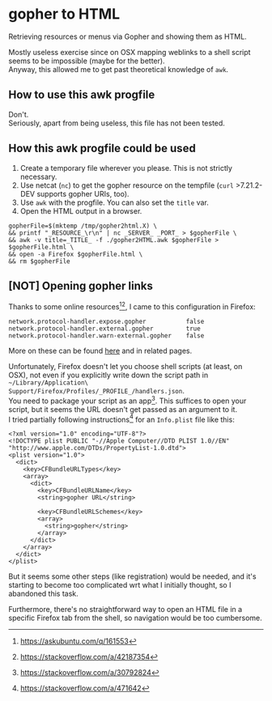 # gopher to HTML

Retrieving resources or menus via Gopher and showing them as HTML.

Mostly useless exercise since on OSX mapping weblinks to a shell script seems to be impossible (maybe for the better).  
Anyway, this allowed me to get past theoretical knowledge of `awk`.


## How to use this awk progfile

Don't.  
Seriously, apart from being useless, this file has not been tested.


## How this awk progfile could be used

1. Create a temporary file wherever you please. This is not strictly necessary.  
2. Use netcat (`nc`) to get the gopher resource on the tempfile (`curl` >7.21.2-DEV supports gopher URIs, too).
3. Use `awk` with the progfile. You can also set the `title` var.
4. Open the HTML output in a browser.

```
gopherFile=$(mktemp /tmp/gopher2html.X) \
&& printf "_RESOURCE_\r\n" | nc _SERVER_ _PORT_ > $gopherFile \
&& awk -v title=_TITLE_ -f ./gopher2HTML.awk $gopherFile > $gopherFile.html \
&& open -a Firefox $gopherFile.html \
&& rm $gopherFile
```


## [NOT] Opening gopher links

Thanks to some online resources[^1][^2], I came to this configuration in Firefox:
```
network.protocol-handler.expose.gopher           false
network.protocol-handler.external.gopher         true
network.protocol-handler.warn-external.gopher    false
```
More on these can be found [here](http://kb.mozillazine.org/Network.protocol-handler.expose.%28protocol%29) and in related pages.

Unfortunately, Firefox doesn't let you choose shell scripts (at least, on OSX), not even if you explicitly write down the script path in `~/Library/Application\ Support/Firefox/Profiles/_PROFILE_/handlers.json`.  
You need to package your script as an app[^3]. This suffices to open your script, but it seems the URL doesn't get passed as an argument to it.  
I tried partially following instructions[^4] for an `Info.plist` file like this:
```
<?xml version="1.0" encoding="UTF-8"?>
<!DOCTYPE plist PUBLIC "-//Apple Computer//DTD PLIST 1.0//EN" "http://www.apple.com/DTDs/PropertyList-1.0.dtd">
<plist version="1.0">
  <dict>
    <key>CFBundleURLTypes</key>
    <array>
      <dict>
        <key>CFBundleURLName</key>
        <string>gopher URL</string>

        <key>CFBundleURLSchemes</key>
        <array>
          <string>gopher</string>
        </array>
      </dict>
    </array>
  </dict>
</plist>
```
But it seems some other steps (like registration) would be needed, and it's starting to become too complicated wrt what I initially thought, so I abandoned this task.

Furthermore, there's no straightforward way to open an HTML file in a specific Firefox tab from the shell, so navigation would be too cumbersome.

[^1]: https://askubuntu.com/q/161553
[^2]: https://stackoverflow.com/a/42187354
[^3]: https://stackoverflow.com/a/30792824
[^4]: https://stackoverflow.com/a/471642
